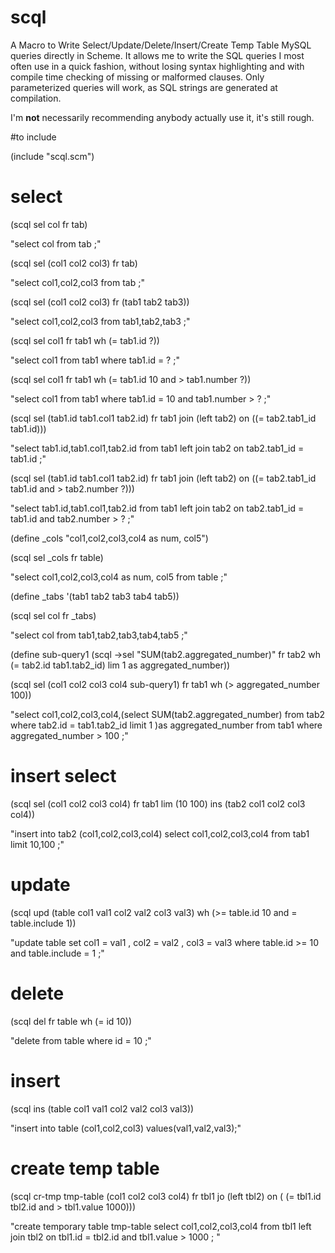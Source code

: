 # scql

A Macro to Write Select/Update/Delete/Insert/Create Temp Table MySQL queries directly in Scheme. It allows me to write the SQL queries I most often use in a quick fashion, without losing syntax highlighting and with compile time checking of missing or malformed clauses. Only parameterized queries will work, as SQL strings are generated at compilation.

I'm **not** necessarily recommending anybody actually use it, it's still rough.


#to include  

(include "scql.scm")

# select

(scql sel col fr tab)

"select col from tab  ;"

(scql sel (col1 col2 col3) fr tab)

"select col1,col2,col3 from tab  ;"

(scql sel (col1 col2 col3) fr (tab1 tab2 tab3))

"select col1,col2,col3 from tab1,tab2,tab3  ;"

(scql sel col1 fr tab1 wh (= tab1.id ?))

"select col1 from tab1   where tab1.id = ? ;"

(scql sel col1 fr tab1 wh (= tab1.id 10 and > tab1.number ?)) 

"select col1 from tab1     where tab1.id = 10  and  tab1.number > ? ;"

(scql sel (tab1.id tab1.col1 tab2.id) fr tab1 join (left tab2) on ((= tab2.tab1_id tab1.id)))

"select tab1.id,tab1.col1,tab2.id from tab1  left join tab2  on tab2.tab1_id = tab1.id   ;"

(scql sel (tab1.id tab1.col1 tab2.id) fr tab1 join (left tab2) on ((= tab2.tab1_id tab1.id and > tab2.number ?)))

"select tab1.id,tab1.col1,tab2.id from tab1  left join tab2  on tab2.tab1_id = tab1.id  and tab2.number > ?   ;"

(define _cols "col1,col2,col3,col4 as num, col5") 

(scql sel _cols fr table)

"select col1,col2,col3,col4 as num, col5 from table  ;"

(define _tabs '(tab1 tab2 tab3 tab4 tab5)) 

(scql sel col fr _tabs)

"select col from tab1,tab2,tab3,tab4,tab5  ;"

(define sub-query1 (scql ->sel "SUM(tab2.aggregated_number)" fr tab2 wh (= tab2.id tab1.tab2_id) lim 1 as aggregated_number)) 

(scql sel (col1 col2 col3 col4 sub-query1) fr tab1 wh (> aggregated_number 100))

"select col1,col2,col3,col4,(select SUM(tab2.aggregated_number) from tab2   where tab2.id = tab1.tab2_id limit 1 )as aggregated_number  from tab1   where aggregated_number > 100 ;"

# insert select

(scql sel (col1 col2 col3 col4) fr tab1 lim (10 100) ins (tab2 col1 col2 col3 col4))

"insert into tab2 (col1,col2,col3,col4) select col1,col2,col3,col4 from tab1  limit 10,100 ;"

# update
(scql upd (table col1 val1 col2 val2 col3 val3) wh (>= table.id 10 and = table.include 1))

"update table  set   col1 = val1 , col2 = val2 , col3 = val3     where table.id >= 10  and  table.include = 1 ;"

# delete

(scql del fr table wh (= id 10))

"delete from table where id = 10 ;"

# insert

(scql ins (table col1 val1 col2 val2 col3 val3))

"insert into table (col1,col2,col3)  values(val1,val2,val3);"

# create temp table
(scql cr-tmp tmp-table (col1 col2 col3 col4) fr tbl1 jo (left tbl2) on ( (= tbl1.id tbl2.id and > tbl1.value 1000)))

"create temporary table tmp-table select col1,col2,col3,col4 from tbl1  left join tbl2  on tbl1.id = tbl2.id  and tbl1.value > 1000   ; "

